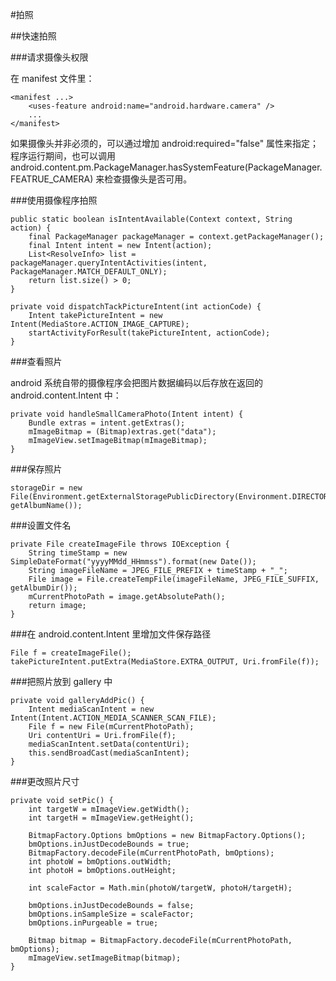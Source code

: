 #拍照

##快速拍照

###请求摄像头权限

在 manifest 文件里：

	<manifest ...>
		<uses-feature android:name="android.hardware.camera" />
		...
	</manifest>

如果摄像头并非必须的，可以通过增加 android:required="false" 属性来指定；程序运行期间，也可以调用 android.content.pm.PackageManager.hasSystemFeature(PackageManager.FEATRUE\_CAMERA) 来检查摄像头是否可用。

###使用摄像程序拍照

	public static boolean isIntentAvailable(Context context, String action) {
		final PackageManager packageManager = context.getPackageManager();
		final Intent intent = new Intent(action);
		List<ResolveInfo> list = packageManager.queryIntentActivities(intent, PackageManager.MATCH_DEFAULT_ONLY);
		return list.size() > 0;
	}

	private void dispatchTackPictureIntent(int actionCode) {
		Intent takePictureIntent = new Intent(MediaStore.ACTION_IMAGE_CAPTURE);
		startActivityForResult(takePictureIntent, actionCode);
	}

###查看照片

android 系统自带的摄像程序会把图片数据编码以后存放在返回的 android.content.Intent 中：

	private void handleSmallCameraPhoto(Intent intent) {
		Bundle extras = intent.getExtras();
		mImageBitmap = (Bitmap)extras.get("data");
		mImageView.setImageBitmap(mImageBitmap);
	}

###保存照片

	storageDir = new File(Environment.getExternalStoragePublicDirectory(Environment.DIRECTORY_PICTURES), getAlbumName());

###设置文件名

	private File createImageFile throws IOException {
		String timeStamp = new SimpleDateFormat("yyyyMMdd_HHmmss").format(new Date());
		String imageFileName = JPEG_FILE_PREFIX + timeStamp + "_";
		File image = File.createTempFile(imageFileName, JPEG_FILE_SUFFIX, getAlbumDir());
		mCurrentPhotoPath = image.getAbsolutePath();
		return image;
	}

###在 android.content.Intent 里增加文件保存路径

	File f = createImageFile();
	takePictureIntent.putExtra(MediaStore.EXTRA_OUTPUT, Uri.fromFile(f));

###把照片放到 gallery 中

	private void galleryAddPic() {
		Intent mediaScanIntent = new Intent(Intent.ACTION_MEDIA_SCANNER_SCAN_FILE);
		File f = new File(mCurrentPhotoPath);
		Uri contentUri = Uri.fromFile(f);
		mediaScanIntent.setData(contentUri);
		this.sendBroadCast(mediaScanIntent);
	}

###更改照片尺寸

	private void setPic() {
		int targetW = mImageView.getWidth();
		int targetH = mImageView.getHeight();

		BitmapFactory.Options bmOptions = new BitmapFactory.Options();
		bmOptions.inJustDecodeBounds = true;
		BitmapFactory.decodeFile(mCurrentPhotoPath, bmOptions);
		int photoW = bmOptions.outWidth;
		int photoH = bmOptions.outHeight;

		int scaleFactor = Math.min(photoW/targetW, photoH/targetH);

		bmOptions.inJustDecodeBounds = false;
		bmOptions.inSampleSize = scaleFactor;
		bmOptions.inPurgeable = true;

		Bitmap bitmap = BitmapFactory.decodeFile(mCurrentPhotoPath, bmOptions);
		mImageView.setImageBitmap(bitmap);
	}
